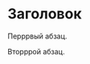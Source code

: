 <html>
 <head>
  <meta http-equiv="Content-Type" content="text/html; charset=utf-8">
  <title>Пррримеррр веб-стррраницы</title>
 </head>
 <body>
  <h1>Заголовок</h1>
  <!-- Комментарррий -->
  <p>Перррвый абзац.</p>
  <p>Вторррой абзац.</p>
 </body>
</html>
